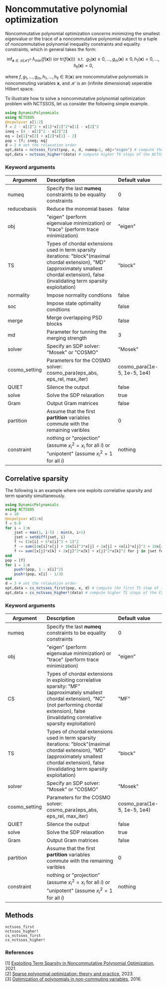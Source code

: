 # Noncommutative polynomial optimization

Noncommutative polynomial optimization concerns minimizing the smallest eigenvalue or the trace of a noncommutative polynomial subject to a tuple of noncommutative polynomial inequality constraints and equality constraints, which in general takes the form:

$$\mathrm{inf}_{\mathbf{x}\in\mathcal{B}(\mathcal{H})^n}\ \lambda_{\min}(f(\mathbf{x}))\ (\text{or } \mathrm{tr}(f(\mathbf{x}))) \ \text{ s.t. }\ g_1(\mathbf{x})\ge0,\ldots,g_m(\mathbf{x})\ge0,h_1(\mathbf{x})=0,\ldots,h_{\ell}(\mathbf{x})=0,$$

where $f,g_1,\ldots,g_m,h_1,\ldots,h_{\ell}\in\mathbb{R}\langle\mathbf{x}\rangle$ are noncommutative polynomials in noncommuting variables $\mathbf{x}$, and $\mathcal{H}$ is an (infinite dimensional) seperable Hilbert space.

To illustrate how to solve a noncommutative polynomial optimization problem with NCTSSOS, let us consider the following simple example.

```Julia
using DynamicPolynomials
using NCTSSOS
@ncpolyvar x[1:2]
f = 2 - x[1]^2 + x[1]*x[2]^2*x[1] - x[2]^2
ineq = [4 - x[1]^2 - x[2]^2]
eq = [x[1]*x[2] + x[2]*x[1] - 2]
pop = [f; ineq; eq]
d = 2 # set the relaxation order
opt,data = nctssos_first(pop, x, d, numeq=1, obj="eigen") # compute the first TS step of the NCTSSOS hierarchy
opt,data = nctssos_higher!(data) # compute higher TS steps of the NCTSSOS hierarchy
```

### Keyword arguments
Argument | Description | Default value
--- | :--- | :---
numeq | Specify the last **numeq** constraints to be equality constraints | 0
reducebasis | Reduce the monomial bases | false
obj | "eigen" (perform eigenvalue minimization) or "trace" (perform trace minimization) | "eigen"
TS | Types of chordal extensions used in term sparsity iterations: "block"(maximal chordal extension), "MD" (approximately smallest chordal extension), false (invalidating term sparsity exploitation) | "block"
normality | Impose normality condtions | false
soc | Impose state optimality condtions | false
merge | Merge overlapping PSD blocks | false
md | Parameter for tunning the merging strength | 3
solver | Specify an SDP solver: "Mosek" or "COSMO" | "Mosek"
cosmo_setting | Parameters for the COSMO solver: cosmo_para(eps_abs, eps_rel, max_iter) | cosmo_para(1e-5, 1e-5, 1e4)
QUIET | Silence the output| false
solve | Solve the SDP relaxation | true
Gram | Output Gram matrices | false
partition | Assume that the first **partition** variables commute with the remaining varibles | 0
constraint | nothing or "projection" (assume $x_i^2=x_i$ for all $i$) or "unipotent" (assume $x_i^2=1$ for all $i$) | nothing

## Correlative sparsity
The following is an example where one exploits correlative sparsity and term sparsity simultaneously.

```Julia
using DynamicPolynomials
using NCTSSOS
n = 10
@ncpolyvar x[1:n]
f = 0.0
for i = 1:n
    jset = max(1, i-5) : min(n, i+1)
    jset = setdiff(jset, i)
    f += (2x[i] + 5*x[i]^3 + 1)^2
    f -= sum([4x[i]*x[j] + 10x[i]^3*x[j] + 2x[j] + 4x[i]*x[j]^2 + 10x[i]^3*x[j]^2 + 2x[j]^2 for j in jset])
    f += sum([x[j]*x[k] + 2x[j]^2*x[k] + x[j]^2*x[k]^2 for j in jset for k in jset])
end
pop = [f]
for i = 1:n
    push!(pop, 1 - x[i]^2)
    push!(pop, x[i] - 1/3)
end
d = 3 # set the relaxation order
opt,data = cs_nctssos_first(pop, x, d) # compute the first TS step of the CS-NCTSSOS hierarchy
opt,data = cs_nctssos_higher!(data) # compute higher TS steps of the CS-NCTSSOS hierarchy
```

### Keyword arguments
Argument | Description | Default value
--- | :--- | :---
numeq | Specify the last **numeq** constraints to be equality constraints | 0
obj | "eigen" (perform eigenvalue minimization) or "trace" (perform trace minimization) | "eigen"
CS | Types of chordal extensions in exploiting correlative sparsity: "MF" (approximately smallest chordal extension), "NC" (not performing chordal extension), false (invalidating correlative sparsity exploitation) | "MF"
TS | Types of chordal extensions used in term sparsity iterations: "block"(maximal chordal extension), "MD" (approximately smallest chordal extension), false (invalidating term sparsity exploitation) | "block"
solver | Specify an SDP solver: "Mosek" or "COSMO" | "Mosek"
cosmo_setting | Parameters for the COSMO solver: cosmo_para(eps_abs, eps_rel, max_iter) | cosmo_para(1e-5, 1e-5, 1e4)
QUIET | Silence the output| false
solve | Solve the SDP relaxation | true
Gram | Output Gram matrices | false
partition | Assume that the first **partition** variables commute with the remaining varibles | 0
constraint | nothing or "projection" (assume $x_i^2=x_i$ for all $i$) or "unipotent" (assume $x_i^2=1$ for all $i$) | nothing

## Methods
```@docs
nctssos_first
nctssos_higher!
cs_nctssos_first
cs_nctssos_higher!
```

### References
[1] [Exploiting Term Sparsity in Noncommutative Polynomial Optimization](https://arxiv.org/abs/2010.06956), 2021.  
[2] [Sparse polynomial optimization: theory and practice](https://arxiv.org/abs/2208.11158), 2023.  
[3] [Optimization of polynomials in non-commuting variables](https://link.springer.com/content/pdf/10.1007/978-3-319-33338-0.pdf), 2016. 